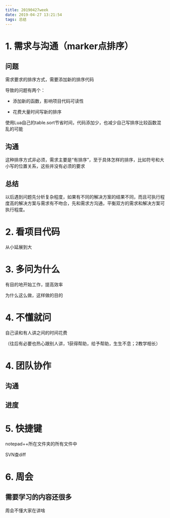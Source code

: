 ```yaml
---
title: 20190427week
date: 2019-04-27 13:21:54
tags: 总结
---
```


# 1. 需求与沟通（marker点排序）

## 问题

需求要求的排序方式，需要添加新的排序代码

导致的问题有两个：

 - 添加新的函数，影响项目代码可读性

 - 花费大量时间写新的排序

使用Lua自己的table.sort节省时间，代码添加少，也减少自己写排序比较函数混乱的可能

## 沟通

这种排序方式非必须，需求主要是“有排序”，至于具体怎样的排序，比如符号和大小写的位置关系，这些并没有必须的要求

## 总结

以后遇到问题先分析复杂程度，如果有不同的解决方案的结果不同，而且可执行程度高的解决方案与需求有不吻合，先和需求方沟通，平衡双方的需求和解决方案可执行程度。

# 2. 看项目代码

从小延展到大

# 3. 多问为什么

有目的地开始工作，提高效率


为什么这么做，这样做的目的

# 4. 不懂就问

自己读和有人讲之间的时间花费

（往后有必要也热心跟别人讲，1获得帮助，给予帮助，生生不息；2教学相长）

# 4. 团队协作

## 沟通

## 进度

# 5. 快捷键

notepad++所在文件夹的所有文件中

SVN查diff

# 6. 周会

## 需要学习的内容还很多

周会不懂大家在讲啥

## 